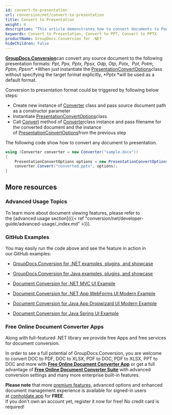 ```yaml
---
id: convert-to-presentation
url: conversion/net/convert-to-presentation
title: Convert to Presentation
weight: 4
description: "This article demonstrates how to convert documents to PowerPoint presentation of PPT, PPTX, ODP and may other formats with couple C# code lines and GroupDocs.Conversion for .NET."
keywords: Convert to Presentation, Convert to PPT, Convert to PPTX
productName: GroupDocs.Conversion for .NET
hideChildren: False
---
```

[**GroupDocs.Conversion**](https://products.groupdocs.com/conversion/net)can convert any source document to the following presentation formats: *Ppt, Pps, Pptx, Ppsx, Odp, Otp, Potx,  Pot, Potm, Pptm, Ppsm**. *When just instantiate the [PresentationConvertOptions](https://apireference.groupdocs.com/net/conversion/groupdocs.conversion.options.convert/presentationconvertoptions)class without specifying the target format explicitly, *Pptx *will be used as a  default format.

Conversion to presentation format could be triggered by following below steps:

*   Create new instance of [Converter](https://apireference.groupdocs.com/net/conversion/groupdocs.conversion/converter) class and pass source document path as a constructor parameter
*   Instantiate [PresentationConvertOptions](https://apireference.groupdocs.com/net/conversion/groupdocs.conversion.options.convert/presentationconvertoptions)class
*   Call [Convert](https://apireference.groupdocs.com/net/conversion/groupdocs.conversion/converter/methods/convert/2) method of [Converter](https://apireference.groupdocs.com/net/conversion/groupdocs.conversion/converter)class instance and pass filename for the converted document and the instance of [PresentationConvertOptions](https://apireference.groupdocs.com/net/conversion/groupdocs.conversion.options.convert/presentationconvertoptions)from the previous step

The following code show how to convert any document to presentation. 

```csharp
using (Converter converter = new Converter("sample.docx"))
{
    PresentationConvertOptions options = new PresentationConvertOptions();
    converter.Convert("converted.pptx", options);
}
```

## More resources

### Advanced Usage Topics

To learn more about document viewing features, please refer to the [advanced usage section]({{< ref "conversion/net/developer-guide/advanced-usage/_index.md" >}}).

### GitHub Examples

You may easily run the code above and see the feature in action in our GitHub examples:

*   [GroupDocs.Conversion for .NET examples, plugins, and showcase](https://github.com/groupdocs-conversion/GroupDocs.Conversion-for-.NET)
    
*   [GroupDocs.Conversion for Java examples, plugins, and showcase](https://github.com/groupdocs-conversion/GroupDocs.Conversion-for-Java)
    
*   [Document Conversion for .NET MVC UI Example](https://github.com/groupdocs-conversion/GroupDocs.Conversion-for-.NET-MVC) 
    
*   [Document Conversion for .NET App WebForms UI Modern Example](https://github.com/groupdocs-conversion/GroupDocs.Conversion-for-.NET-WebForms)
    
*   [Document Conversion for Java App Dropwizard UI Modern Example](https://github.com/groupdocs-conversion/GroupDocs.Conversion-for-Java-Dropwizard)
    
*   [Document Conversion for Java Spring UI Example](https://github.com/groupdocs-conversion/GroupDocs.Conversion-for-Java-Spring)
    

### Free Online Document Converter Apps

Along with full-featured .NET library we provide free Apps and free services for document conversion.

In order to see a full potential of GroupDocs.Conversion, you are welcome to convert DOC to PDF, DOC to XLSX, PDF to DOC, PDF to XLSX, PPT to DOC and more with **[Free Online Document Converter App](https://products.groupdocs.app/conversion)** or get a full advantage of **[Free Online Document Converter Suite](https://conholdate.app/features/document-converter-online)** with advanced conversion settings and many more enterprise built-in features.

**Please note** that more [premium features](https://conholdate.app/features), advanced options and enhanced document management experience is available for signed-in users at [conholdate.app](https://conholdate.app/) for **FREE**.  
If you don't own an account yet, register it now for free! No credit card is required!
